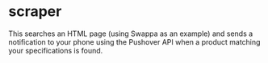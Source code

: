 # scraper
This searches an HTML page (using Swappa as an example) and sends a notification to your phone using the Pushover API when a product matching your specifications is found.
